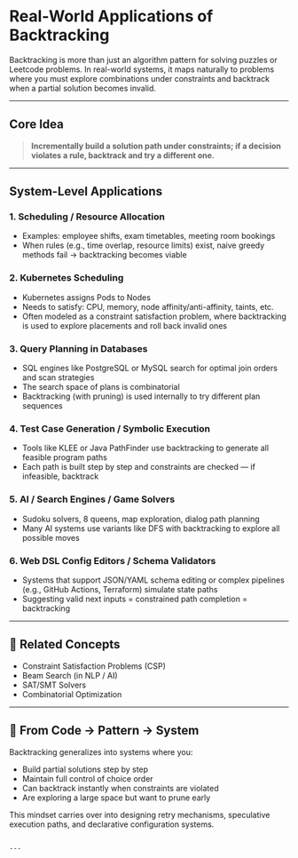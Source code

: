 # Real-World Applications of Backtracking

Backtracking is more than just an algorithm pattern for solving puzzles or Leetcode problems. In real-world systems, it maps naturally to problems where you must explore combinations under constraints and backtrack when a partial solution becomes invalid.

---

## Core Idea
> **Incrementally build a solution path under constraints; if a decision violates a rule, backtrack and try a different one.**

---

## System-Level Applications

### 1. Scheduling / Resource Allocation
- Examples: employee shifts, exam timetables, meeting room bookings
- When rules (e.g., time overlap, resource limits) exist, naive greedy methods fail → backtracking becomes viable

### 2. Kubernetes Scheduling
- Kubernetes assigns Pods to Nodes
- Needs to satisfy: CPU, memory, node affinity/anti-affinity, taints, etc.
- Often modeled as a constraint satisfaction problem, where backtracking is used to explore placements and roll back invalid ones

### 3. Query Planning in Databases
- SQL engines like PostgreSQL or MySQL search for optimal join orders and scan strategies
- The search space of plans is combinatorial
- Backtracking (with pruning) is used internally to try different plan sequences

### 4. Test Case Generation / Symbolic Execution
- Tools like KLEE or Java PathFinder use backtracking to generate all feasible program paths
- Each path is built step by step and constraints are checked — if infeasible, backtrack

### 5. AI / Search Engines / Game Solvers
- Sudoku solvers, 8 queens, map exploration, dialog path planning
- Many AI systems use variants like DFS with backtracking to explore all possible moves

### 6. Web DSL Config Editors / Schema Validators
- Systems that support JSON/YAML schema editing or complex pipelines (e.g., GitHub Actions, Terraform) simulate state paths
- Suggesting valid next inputs = constrained path completion = backtracking

---

## 🔗 Related Concepts
- Constraint Satisfaction Problems (CSP)
- Beam Search (in NLP / AI)
- SAT/SMT Solvers
- Combinatorial Optimization

---

## 🧵 From Code → Pattern → System
Backtracking generalizes into systems where you:
- Build partial solutions step by step
- Maintain full control of choice order
- Can backtrack instantly when constraints are violated
- Are exploring a large space but want to prune early

This mindset carries over into designing retry mechanisms, speculative execution paths, and declarative configuration systems.
```

---
